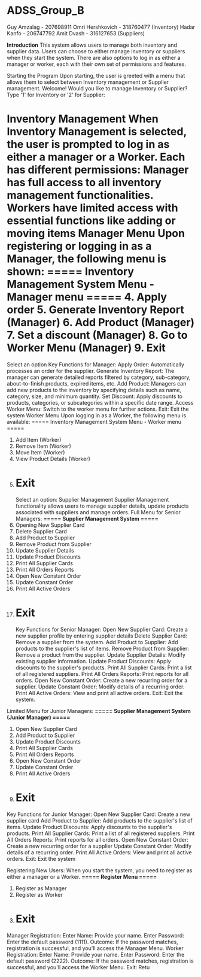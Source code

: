 # ADSS_Group_B
Guy Amzalag - 207698911 Omri Hershkovich - 318760477 (Inventory)
Hadar Kanfo - 206747792 Amit Dvash - 316127653 (Suppliers)



**Introduction**
This system allows users to manage both inventory and supplier data. Users can choose to either manage inventory or suppliers when they start the system. There are also options to log in as either a manager or worker, each with their own set of permissions and features.

Starting the Program
Upon starting, the user is greeted with a menu that allows them to select between Inventory management or Supplier management.
Welcome! Would you like to manage Inventory or Supplier?
Type '1' for Inventory or '2' for Supplier:

Inventory Management
When Inventory Management is selected, the user is prompted to log in as either a manager or a Worker. Each has different permissions:
Manager has full access to all inventory management functionalities.
Workers have limited access with essential functions like adding or moving items
Manager Menu
Upon registering or logging in as a Manager, the following menu is shown:
**===== Inventory Management System Menu - Manager menu =====**
4. Apply order
5. Generate Inventory Report (Manager)
6. Add Product (Manager)
7. Set a discount (Manager)
8. Go to Worker Menu (Manager)
9. Exit
   ============================================
   Select an option
   Key Functions for Manager:
   Apply Order: Automatically processes an order for the supplier.
   Generate Inventory Report: The manager can generate detailed reports filtered by category, sub-category, about-to-finish products, expired items, etc.
   Add Product: Managers can add new products to the inventory by specifying details such as name, category, size, and minimum quantity.
   Set Discount: Apply discounts to products, categories, or subcategories within a specific date range.
   Access Worker Menu: Switch to the worker menu for further actions.
   Exit: Exit the system
   Worker Menu
   Upon logging in as a Worker, the following menu is available:
   ===== Inventory Management System Menu - Worker menu =====
1. Add Item (Worker)
2. Remove Item (Worker)
3. Move Item (Worker)
4. View Product Details (Worker)
9. Exit
   ============================================
   Select an option:
   Supplier Management
   Supplier Management functionality allows users to manage supplier details, update products associated with suppliers and manage orders.
   Full Menu for Senior Managers:
   **===== Supplier Management System =====**
1. Opening New Supplier Card
2. Delete Supplier Card
3. Add Product to Supplier
4. Remove Product from Supplier
5. Update Supplier Details
6. Update Product Discounts
7. Print All Supplier Cards
8. Print All Orders Reports
9. Open New Constant Order
10. Update Constant Order
11. Print All Active Orders
0. Exit
   =========================================
   Key Functions for Senior Manager:
   Open New Supplier Card: Create a new supplier profile by entering supplier details
   Delete Supplier Card: Remove a supplier from the system.
   Add Product to Supplier: Add products to the supplier's list of items.
   Remove Product from Supplier: Remove a product from the supplier.
   Update Supplier Details: Modify existing supplier information.
   Update Product Discounts: Apply discounts to the supplier's products.
   Print All Supplier Cards: Print a list of all registered suppliers.
   Print All Orders Reports: Print reports for all orders.
   Open New Constant Order: Create a new recurring order for a supplier.
   Update Constant Order: Modify details of a recurring order.
   Print All Active Orders: View and print all active orders.
   Exit: Exit the system.

Limited Menu for Junior Managers:
**===== Supplier Management System (Junior Manager) =====**
1. Open New Supplier Card
3. Add Product to Supplier
6. Update Product Discounts
7. Print All Supplier Cards
8. Print All Orders Reports
9. Open New Constant Order
10. Update Constant Order
11. Print All Active Orders
0. Exit
   =======================================================





Key Functions for Junior Manager:
Open New Supplier Card:  Create a new supplier card
Add Product to Supplier:
Add products to the supplier's list of items.
Update Product Discounts:
Apply discounts to the supplier's products.
Print All Supplier Cards: Print a list of all registered suppliers.
Print All Orders Reports:  Print reports for all orders.
Open New Constant Order: Create a new recurring order for a supplier
Update Constant Order: Modify details of a recurring order.
Print All Active Orders: View and print all active orders.
Exit: Exit the system

Registering New Users:
When you start the system, you need to register as either a manager or a Worker.
**===== Register Menu =====**
1. Register as Manager
2. Register as Worker
3. Exit
   =========================








Manager Registration:
Enter Name: Provide your name.
Enter Password: Enter the default password (1111).
Outcome: If the password matches, registration is successful, and you'll access the Manager Menu.
Worker Registration:
Enter Name: Provide your name.
Enter Password: Enter the default password (2222).
Outcome: If the password matches, registration is successful, and you'll access the Worker Menu.
Exit:
Retu